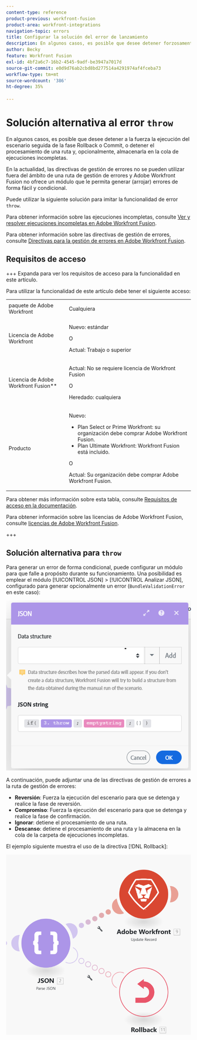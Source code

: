 ```yaml
---
content-type: reference
product-previous: workfront-fusion
product-area: workfront-integrations
navigation-topic: errors
title: Configurar la solución del error de lanzamiento
description: En algunos casos, es posible que desee detener forzosamente la ejecución del escenario seguida de la fase Revertir o Confirmar, o bien detener el procesamiento de una ruta, almacenarla opcionalmente en la cola de Ver y resolver las ejecuciones incompletas en Adobe Workfront Fusion.
author: Becky
feature: Workfront Fusion
exl-id: 4bf2a6c7-16b2-4545-9adf-be3947a7017d
source-git-commit: e0d9d76ab2cbd8bd277514a4291974af4fceba73
workflow-type: tm+mt
source-wordcount: '386'
ht-degree: 35%

---
```


# Solución alternativa al error `throw`

En algunos casos, es posible que desee detener a la fuerza la ejecución del escenario seguida de la fase Rollback o Commit, o detener el procesamiento de una ruta y, opcionalmente, almacenarla en la cola de ejecuciones incompletas.

En la actualidad, las directivas de gestión de errores no se pueden utilizar fuera del ámbito de una ruta de gestión de errores y Adobe Workfront Fusion no ofrece un módulo que le permita generar (arrojar) errores de forma fácil y condicional.

Puede utilizar la siguiente solución para imitar la funcionalidad de error `throw`.

Para obtener información sobre las ejecuciones incompletas, consulte [Ver y resolver ejecuciones incompletas en Adobe Workfront Fusion](/help/workfront-fusion/manage-scenarios/view-and-resolve-incomplete-executions.md).

Para obtener información sobre las directivas de gestión de errores, consulte [Directivas para la gestión de errores en Adobe Workfront Fusion](/help/workfront-fusion/references/errors/directives-for-error-handling.md).

## Requisitos de acceso

+++ Expanda para ver los requisitos de acceso para la funcionalidad en este artículo.

Para utilizar la funcionalidad de este artículo debe tener el siguiente acceso:

<table style="table-layout:auto">
 <col> 
 <col> 
 <tbody> 
  <tr> 
   <td role="rowheader">paquete de Adobe Workfront 
   <td> <p>Cualquiera</p> </td> 
  </tr> 
  <tr data-mc-conditions=""> 
   <td role="rowheader">Licencia de Adobe Workfront</td> 
   <td> <p>Nuevo: estándar</p><p>O</p><p>Actual: Trabajo o superior</p> </td> 
  </tr> 
  <tr> 
   <td role="rowheader">Licencia de Adobe Workfront Fusion**</td> 
   <td>
   <p>Actual: No se requiere licencia de Workfront Fusion</p>
   <p>O</p>
   <p>Heredado: cualquiera </p>
   </td> 
  </tr> 
  <tr> 
   <td role="rowheader">Producto</td> 
   <td>
   <p>Nuevo:</p> <ul><li>Plan Select or Prime Workfront: su organización debe comprar Adobe Workfront Fusion.</li><li>Plan Ultimate Workfront: Workfront Fusion está incluido.</li></ul>
   <p>O</p>
   <p>Actual: Su organización debe comprar Adobe Workfront Fusion.</p>
   </td> 
  </tr>
 </tbody> 
</table>

Para obtener más información sobre esta tabla, consulte [Requisitos de acceso en la documentación](/help/workfront-fusion/references/licenses-and-roles/access-level-requirements-in-documentation.md).

Para obtener información sobre las licencias de Adobe Workfront Fusion, consulte [licencias de Adobe Workfront Fusion](/help/workfront-fusion/set-up-and-manage-workfront-fusion/licensing-operations-overview/license-automation-vs-integration.md).

+++

## Solución alternativa para `throw`

Para generar un error de forma condicional, puede configurar un módulo para que falle a propósito durante su funcionamiento. Una posibilidad es emplear el módulo [!UICONTROL JSON] > [!UICONTROL Analizar JSON], configurado para generar opcionalmente un error (`BundleValidationError` en este caso):

![Error JSON](assets/json-parse-json.png)

A continuación, puede adjuntar una de las directivas de gestión de errores a la ruta de gestión de errores:

* **Reversión**: Fuerza la ejecución del escenario para que se detenga y realice la fase de reversión.
* **Compromiso**: Fuerza la ejecución del escenario para que se detenga y realice la fase de confirmación.
* **Ignorar**: detiene el procesamiento de una ruta.
* **Descanso**: detiene el procesamiento de una ruta y la almacena en la cola de la carpeta de ejecuciones incompletas.

El ejemplo siguiente muestra el uso de la directiva [!DNL Rollback]:

![Directiva de reversión](assets/rollback-directive.png)
